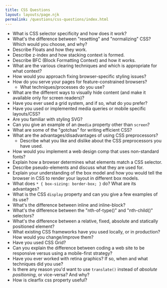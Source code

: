 ```yaml
---
title: CSS Questions
layout: layouts/page.njk
permalink: /questions/css-questions/index.html
---
```


- What is CSS selector specificity and how does it work?
- What's the difference between "resetting" and "normalizing" CSS? Which would
  you choose, and why?
- Describe Floats and how they work.
- Describe z-index and how stacking context is formed.
- Describe BFC (Block Formatting Context) and how it works.
- What are the various clearing techniques and which is appropriate for what
  context?
- How would you approach fixing browser-specific styling issues?
- How do you serve your pages for feature-constrained browsers?
  - What techniques/processes do you use?
- What are the different ways to visually hide content (and make it available
  only for screen readers)?
- Have you ever used a grid system, and if so, what do you prefer?
- Have you used or implemented media queries or mobile specific layouts/CSS?
- Are you familiar with styling SVG?
- Can you give an example of an `@media` property other than `screen`?
- What are some of the "gotchas" for writing efficient CSS?
- What are the advantages/disadvantages of using CSS preprocessors?
  - Describe what you like and dislike about the CSS preprocessors you have
    used.
- How would you implement a web design comp that uses non-standard fonts?
- Explain how a browser determines what elements match a CSS selector.
- Describe pseudo-elements and discuss what they are used for.
- Explain your understanding of the box model and how you would tell the browser
  in CSS to render your layout in different box models.
- What does `* { box-sizing: border-box; }` do? What are its advantages?
- What is the CSS `display` property and can you give a few examples of its use?
- What's the difference between inline and inline-block?
- What's the difference between the "nth-of-type()" and "nth-child()" selectors?
- What's the difference between a relative, fixed, absolute and statically
  positioned element?
- What existing CSS frameworks have you used locally, or in production? How
  would you change/improve them?
- Have you used CSS Grid?
- Can you explain the difference between coding a web site to be responsive
  versus using a mobile-first strategy?
- Have you ever worked with retina graphics? If so, when and what techniques did
  you use?
- Is there any reason you'd want to use `translate()` instead of _absolute
  positioning_, or vice-versa? And why?
- How is clearfix css property useful?
